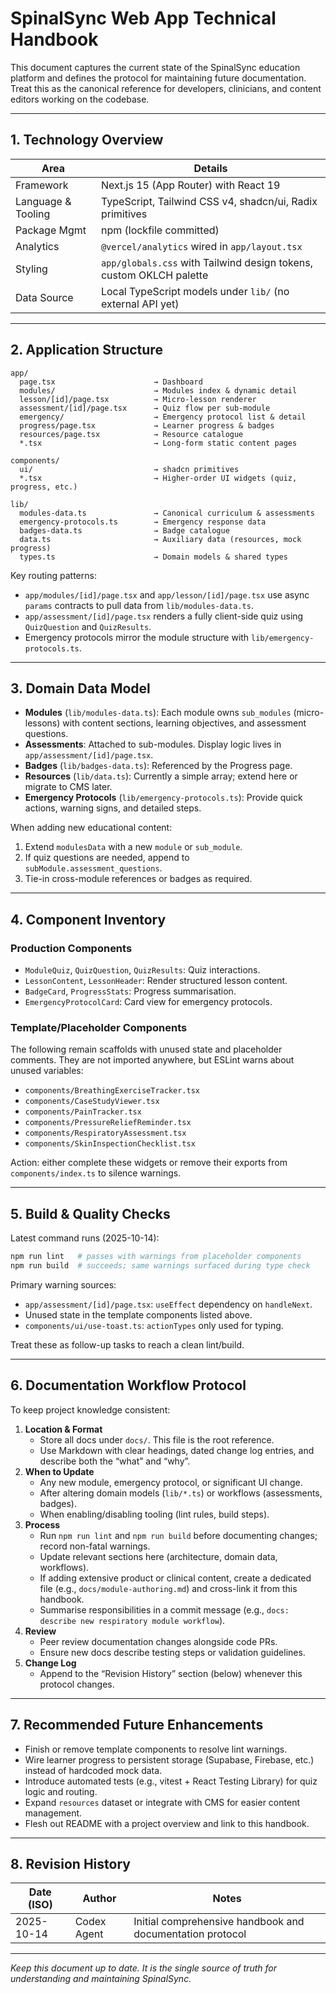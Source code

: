 # SpinalSync Web App Technical Handbook

This document captures the current state of the SpinalSync education platform and defines the protocol for maintaining future documentation. Treat this as the canonical reference for developers, clinicians, and content editors working on the codebase.

---

## 1. Technology Overview

| Area | Details |
| --- | --- |
| Framework | Next.js 15 (App Router) with React 19 |
| Language & Tooling | TypeScript, Tailwind CSS v4, shadcn/ui, Radix primitives |
| Package Mgmt | npm (lockfile committed) |
| Analytics | `@vercel/analytics` wired in `app/layout.tsx` |
| Styling | `app/globals.css` with Tailwind design tokens, custom OKLCH palette |
| Data Source | Local TypeScript models under `lib/` (no external API yet) |

---

## 2. Application Structure

```
app/
  page.tsx                      → Dashboard
  modules/                      → Modules index & dynamic detail
  lesson/[id]/page.tsx          → Micro-lesson renderer
  assessment/[id]/page.tsx      → Quiz flow per sub-module
  emergency/                    → Emergency protocol list & detail
  progress/page.tsx             → Learner progress & badges
  resources/page.tsx            → Resource catalogue
  *.tsx                         → Long-form static content pages

components/
  ui/                           → shadcn primitives
  *.tsx                         → Higher-order UI widgets (quiz, progress, etc.)

lib/
  modules-data.ts               → Canonical curriculum & assessments
  emergency-protocols.ts        → Emergency response data
  badges-data.ts                → Badge catalogue
  data.ts                       → Auxiliary data (resources, mock progress)
  types.ts                      → Domain models & shared types
```

Key routing patterns:

- `app/modules/[id]/page.tsx` and `app/lesson/[id]/page.tsx` use async `params` contracts to pull data from `lib/modules-data.ts`.
- `app/assessment/[id]/page.tsx` renders a fully client-side quiz using `QuizQuestion` and `QuizResults`.
- Emergency protocols mirror the module structure with `lib/emergency-protocols.ts`.

---

## 3. Domain Data Model

- **Modules** (`lib/modules-data.ts`): Each module owns `sub_modules` (micro-lessons) with content sections, learning objectives, and assessment questions.
- **Assessments**: Attached to sub-modules. Display logic lives in `app/assessment/[id]/page.tsx`.
- **Badges** (`lib/badges-data.ts`): Referenced by the Progress page.
- **Resources** (`lib/data.ts`): Currently a simple array; extend here or migrate to CMS later.
- **Emergency Protocols** (`lib/emergency-protocols.ts`): Provide quick actions, warning signs, and detailed steps.

When adding new educational content:

1. Extend `modulesData` with a new `module` or `sub_module`.
2. If quiz questions are needed, append to `subModule.assessment_questions`.
3. Tie-in cross-module references or badges as required.

---

## 4. Component Inventory

### Production Components
- `ModuleQuiz`, `QuizQuestion`, `QuizResults`: Quiz interactions.
- `LessonContent`, `LessonHeader`: Render structured lesson content.
- `BadgeCard`, `ProgressStats`: Progress summarisation.
- `EmergencyProtocolCard`: Card view for emergency protocols.

### Template/Placeholder Components
The following remain scaffolds with unused state and placeholder comments. They are not imported anywhere, but ESLint warns about unused variables:

- `components/BreathingExerciseTracker.tsx`
- `components/CaseStudyViewer.tsx`
- `components/PainTracker.tsx`
- `components/PressureReliefReminder.tsx`
- `components/RespiratoryAssessment.tsx`
- `components/SkinInspectionChecklist.tsx`

Action: either complete these widgets or remove their exports from `components/index.ts` to silence warnings.

---

## 5. Build & Quality Checks

Latest command runs (2025-10-14):

```bash
npm run lint   # passes with warnings from placeholder components
npm run build  # succeeds; same warnings surfaced during type check
```

Primary warning sources:

- `app/assessment/[id]/page.tsx`: `useEffect` dependency on `handleNext`.
- Unused state in the template components listed above.
- `components/ui/use-toast.ts`: `actionTypes` only used for typing.

Treat these as follow-up tasks to reach a clean lint/build.

---

## 6. Documentation Workflow Protocol

To keep project knowledge consistent:

1. **Location & Format**
   - Store all docs under `docs/`. This file is the root reference.
   - Use Markdown with clear headings, dated change log entries, and describe both the “what” and “why”.
2. **When to Update**
   - Any new module, emergency protocol, or significant UI change.
   - After altering domain models (`lib/*.ts`) or workflows (assessments, badges).
   - When enabling/disabling tooling (lint rules, build steps).
3. **Process**
   - Run `npm run lint` and `npm run build` before documenting changes; record non-fatal warnings.
   - Update relevant sections here (architecture, domain data, workflows).
   - If adding extensive product or clinical content, create a dedicated file (e.g., `docs/module-authoring.md`) and cross-link it from this handbook.
   - Summarise responsibilities in a commit message (e.g., `docs: describe new respiratory module workflow`).
4. **Review**
   - Peer review documentation changes alongside code PRs.
   - Ensure new docs describe testing steps or validation guidelines.
5. **Change Log**
   - Append to the “Revision History” section (below) whenever this protocol changes.

---

## 7. Recommended Future Enhancements

- Finish or remove template components to resolve lint warnings.
- Wire learner progress to persistent storage (Supabase, Firebase, etc.) instead of hardcoded mock data.
- Introduce automated tests (e.g., vitest + React Testing Library) for quiz logic and routing.
- Expand `resources` dataset or integrate with CMS for easier content management.
- Flesh out README with a project overview and link to this handbook.

---

## 8. Revision History

| Date (ISO) | Author | Notes |
| --- | --- | --- |
| 2025-10-14 | Codex Agent | Initial comprehensive handbook and documentation protocol |

---

_Keep this document up to date. It is the single source of truth for understanding and maintaining SpinalSync._

